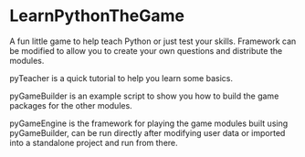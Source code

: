 # LearnPythonTheGame
A fun little game to help teach Python or just test your skills. Framework can be modified to allow you to create your own questions and distribute the modules.

pyTeacher is a quick tutorial to help you learn some basics. 

pyGameBuilder is an example script to show you how to build the game packages for the other modules. 

pyGameEngine is the framework for playing the game modules built using pyGameBuilder, can be run directly after modifying user data or imported into a standalone project and run from there.
